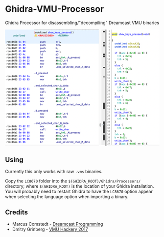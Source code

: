 #  Ghidra-VMU-Processor
Ghidra Processor for disassembling/"decompiling" Dreamcast VMU binaries

![img](images/ghidra_listing.png)

## Using

Currently this only works with raw `.vms` binaries.

Copy the `LC8670` folder into the `$(GHIDRA_ROOT)/Ghidra/Processors/` directory; where `$(GHIDRA_ROOT)` is the location of your Ghidra installation. You will probably need to restart Ghidra to have the `LC8670` option appear when selecting the language option when importing a binary.


## Credits
- Marcus Comstedt - [Dreamcast Programming](http://mc.pp.se/dc/)
- Dmitry Grinberg - [VMU Hackery 2017](https://dmitry.gr/?r=05.Projects&proj=25.%20VMU%20Hacking)
 
